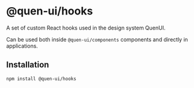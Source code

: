 # @quen-ui/hooks

A set of custom React hooks used in the design system QuenUI.

Can be used both inside `@quen-ui/components` components and directly in applications.

## Installation

```bash
npm install @quen-ui/hooks
```
